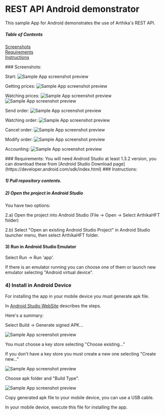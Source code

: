 # REST API Android demonstrator
This sample App for Android demonstrates the use of Arthika's REST API.
##### Table of Contents 

[Screenshots](#Screenshots)   
[Requirements](#Requirements)   
[Instructions](#Instructions)   

<a name="Screenshots"/>
### Screenshots:

Start:
![Sample App screenshot preview](Images/Android-Sample-App-0.png)

Getting prices:
![Sample App screenshot preview](Images/Android-Sample-App-1.png)

Watching prices:
![Sample App screenshot preview](Images/Android-Sample-App-2.png)
![Sample App screenshot preview](Images/Android-Sample-App-3.png)

Send order:
![Sample App screenshot preview](Images/Android-Sample-App-4.png)

Watching order:
![Sample App screenshot preview](Images/Android-Sample-App-5.png)

Cancel order:
![Sample App screenshot preview](Images/Android-Sample-App-6.png)

Modify order:
![Sample App screenshot preview](Images/Android-Sample-App-7.png)

Accounting:
![Sample App screenshot preview](Images/Android-Sample-App-8.png)

<a name="Requirements"/>
### Requirements:
You will need Android Studio at least 1.3.2 version, you can download these from
[Android Studio Download page](https://developer.android.com/sdk/index.html)

<a name="Instructions"/>
### Instructions:

##### 1) Pull repository contents.

##### 2) Open the project in Android Studio
You have two options:

2.a) Open the project into Android Studio (File -> Open -> Select ArthikaHFT folder)

2.b) Select "Open an existing Android Studio Project" in Android Studio launcher menu, then select ArthikaHFT folder.

#### 3) Run in Android Studio Emulator

Select Run -> Run 'app'.

If there is an emulator running you can choose one of them or launch new emulator selecting "Android virtual device".

### 4) Install in Android Device

For installing the app in your mobile device you must generate apk file.

In [Android Studio WebSite](https://developer.android.com/tools/publishing/app-signing.html) describes the steps.

Here's a summary:

Select Build -> Generate signed APK...

![Sample App screenshot preview](signstudio1.png)

You must choose a key store selecting "Choose existing..."

If you don't have a key store you must create a new one selecting "Create new..."

![Sample App screenshot preview](signstudio2.png)

Choose apk folder and "Build Type".

![Sample App screenshot preview](signstudio3.png)

Copy generated apk file to your mobile device, you can use a USB cable.

In your mobile device, execute this file for installing the app.



